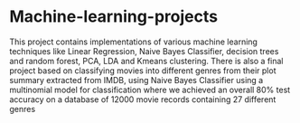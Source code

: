 # Machine-learning-projects

This project contains implementations of various machine learning techniques like Linear Regression, Naive Bayes Classifier, decision trees and random forest, PCA, LDA and Kmeans clustering. 
There is also a final project based on classifying movies into different genres from their plot summary extracted from IMDB, using Naive Bayes Classifier using a multinomial model for classification where we achieved an overall 80% test accuracy on a database of 12000 movie records containing 27 different genres 
